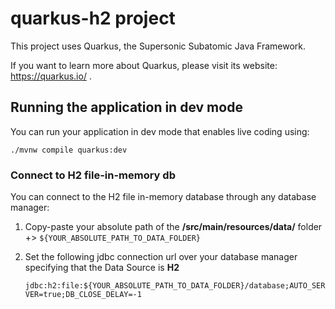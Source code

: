 # quarkus-h2 project

This project uses Quarkus, the Supersonic Subatomic Java Framework.

If you want to learn more about Quarkus, please visit its website: https://quarkus.io/ .

## Running the application in dev mode

You can run your application in dev mode that enables live coding using:
```shell script
./mvnw compile quarkus:dev
```


### Connect to H2 file-in-memory db

You can connect to the H2 file in-memory database through any database manager:

1. Copy-paste your absolute path of the **/src/main/resources/data/** folder +> `${YOUR_ABSOLUTE_PATH_TO_DATA_FOLDER}`

2. Set the following jdbc connection url over your database manager specifying that the Data Source is **H2**

    `jdbc:h2:file:${YOUR_ABSOLUTE_PATH_TO_DATA_FOLDER}/database;AUTO_SERVER=true;DB_CLOSE_DELAY=-1`



